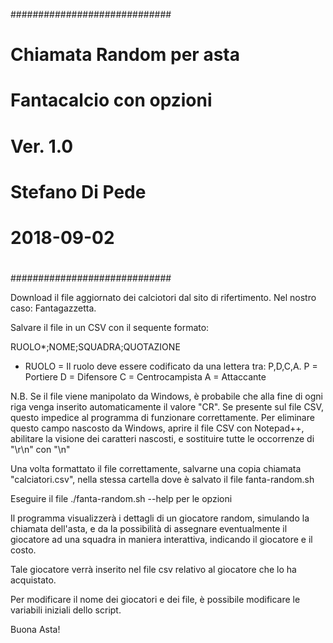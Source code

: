#############################
#                           #
# Chiamata Random per asta  #
# Fantacalcio con opzioni   #
#			    #
# Ver. 1.0		    #
#			    #
# Stefano Di Pede           #
#			    #
# 2018-09-02    	    #
#			    #
#############################

Download il file aggiornato dei calciotori dal sito di rifertimento.
Nel nostro caso: Fantagazzetta.

Salvare il file in un CSV con il sequente formato:

RUOLO*;NOME;SQUADRA;QUOTAZIONE

* RUOLO = Il ruolo deve essere codificato da una lettera tra: P,D,C,A.
P = Portiere
D = Difensore
C = Centrocampista
A = Attaccante

N.B. Se il file viene manipolato da Windows, è probabile che alla fine di ogni riga venga inserito automaticamente il valore "CR". Se presente sul file CSV, questo impedice al programma di funzionare correttamente. Per eliminare questo campo nascosto da Windows, aprire il file CSV con Notepad++, abilitare la visione dei caratteri nascosti, e sostituire tutte le occorrenze di "\r\n" con "\n"

Una volta formattato il file correttamente, salvarne una copia chiamata "calciatori.csv", nella stessa cartella dove è salvato il file fanta-random.sh

Eseguire il file ./fanta-random.sh --help per le opzioni

Il programma visualizzerà i dettagli di un giocatore random, simulando la chiamata dell'asta, e da la possibilità di assegnare eventualmente il giocatore ad una squadra in maniera interattiva, indicando il giocatore e il costo.

Tale giocatore verrà inserito nel file csv relativo al giocatore che lo ha acquistato.

Per modificare il nome dei giocatori e dei file, è possibile modificare le variabili iniziali dello script.

Buona Asta!
